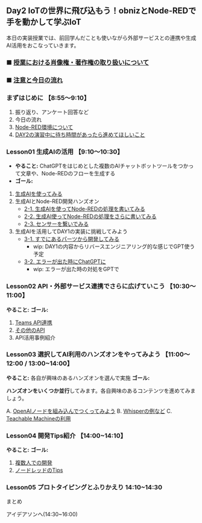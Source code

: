 ## Day2 IoTの世界に飛び込もう！obnizとNode-REDで手を動かして学ぶIoT

本日の実装授業では、前回学んだことも使いながら外部サービスとの連携や生成AI活用をおこなっていきます。

### ■ [授業における肖像権・著作権の取り扱いについて](https://protoout.notion.site/acde308ffe03498fad30a271b4a7b128?pvs=4)
### ■ [注意と今日の流れ](./lesson00-info.md)

### まずはじめに 【8:55〜9:10】

1. 振り返り、アンケート回答など
2. 今日の流れ
3. [Node-RED環境について](./)
4. [DAY2の演習中に待ち時間があったら進めてほしいこと](./day2-sukima.md)

### Lesson01 生成AIの活用 【9:10〜10:30】

- **やること:** ChatGPTをはじめとした複数のAIチャットボットツールをつかって文章や、Node-REDのフローを生成する
- **ゴール:** 

1. [生成AIを使ってみる](./lesson01-generative-ai/01_overview.md)
2. 生成AIとNode-RED開発ハンズオン
    - [2-1. 生成AIを使ってNode-REDの処理を書いてみる](./lesson01-generative-ai/02_1_make-node-red-flow.md)
    - [2-2. 生成AI使ってNode-REDの処理をさらに書いてみる](./lesson01-generative-ai/02_2_update-node-red-flow.md)
    - [2-3. センサーを繋いでみる](./lesson01-generative-ai/02_3_sensor.md)
3. 生成AIを活用してDAY1の実装に挑戦してみよう
    - [3-1. すでにあるパーツから開発してみる]()
        - wip: DAY1の内容からリバースエンジニアリング的な感じでGPT使う予定
    - [3-2. エラーが出た時にChatGPTに]()
        - wip: エラーが出た時の対処をGPTで

### Lesson02 API・外部サービス連携でさらに広げていこう 【10:30〜11:00】

**やること:** 
**ゴール:** 

1. [Teams API連携](./lesson02-api/01_teams.md)
2. [その他のAPI](./lesson02-api/02_nasa.md)
3. API活用事例紹介

### Lesson03 選択してAI利用のハンズオンをやってみよう 【11:00〜12:00 / 13:00~14:00】

**やること:** 各自が興味のあるハンズオンを選んで実施
**ゴール:** 

**ハンズオンをいくつか並行**してみます。各自興味のあるコンテンツを進めてみましょう。

A. [OpenAIノードを組み込んでつくってみよう](./lesson03-handson/a_openai-node.md)
B. [Whisperの例など]()
C. [Teachable Machineの利用]()

### Lesson04 開発Tips紹介 【14:00~14:10】

**やること:** 
**ゴール:** 

1. [複数人での開発]()
2. [ノードレッドのTips]()

### Lesson05 プロトタイピングとふりかえり 14:10~14:30

まとめ

アイデアソンへ(14:30~16:00)